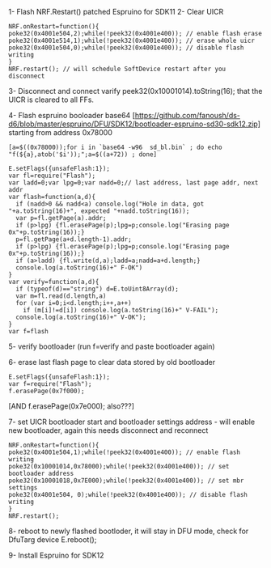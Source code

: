 1- Flash NRF.Restart() patched Espruino for SDK11
2- Clear UICR
```
NRF.onRestart=function(){
poke32(0x4001e504,2);while(!peek32(0x4001e400)); // enable flash erase
poke32(0x4001e514,1);while(!peek32(0x4001e400)); // erase whole uicr
poke32(0x4001e504,0);while(!peek32(0x4001e400)); // disable flash writing
}
NRF.restart(); // will schedule SoftDevice restart after you disconnect
```

3- Disconnect and connect varify peek32(0x10001014).toString(16); that the UICR is cleared to all FFs.


4- Flash espruino booloader base64 [https://github.com/fanoush/ds-d6/blob/master/espruino/DFU/SDK12/bootloader-espruino-sd30-sdk12.zip] starting from address 0x78000
```
[a=$((0x78000));for i in `base64 -w96  sd_bl.bin` ; do echo "f(${a},atob('$i'));";a=$((a+72)) ; done]
```
```
E.setFlags({unsafeFlash:1});
var fl=require("Flash");
var ladd=0;var lpg=0;var nadd=0;// last address, last page addr, next addr
var flash=function(a,d){
  if (nadd>0 && nadd<a) console.log("Hole in data, got "+a.toString(16)+", expected "+nadd.toString(16));
  var p=fl.getPage(a).addr;
  if (p>lpg) {fl.erasePage(p);lpg=p;console.log("Erasing page 0x"+p.toString(16));}
  p=fl.getPage(a+d.length-1).addr;
  if (p>lpg) {fl.erasePage(p);lpg=p;console.log("Erasing page 0x"+p.toString(16));}
  if (a>ladd) {fl.write(d,a);ladd=a;nadd=a+d.length;}
  console.log(a.toString(16)+" F-OK")
}
var verify=function(a,d){
  if (typeof(d)=="string") d=E.toUint8Array(d);
  var m=fl.read(d.length,a)
  for (var i=0;i<d.length;i++,a++)
    if (m[i]!=d[i]) console.log(a.toString(16)+" V-FAIL");
  console.log(a.toString(16)+" V-OK");
}
var f=flash
```

5- verify bootloader (run f=verify and paste bootloader again)

6- erase last flash page to clear data stored by old bootloader
```
E.setFlags({unsafeFlash:1});
var f=require("Flash");
f.erasePage(0x7f000);
```

[AND f.erasePage(0x7e000); also???]

7- set UICR bootloader start and bootloader settings address - will enable new bootloader, again this needs disconnect and reconnect
```
NRF.onRestart=function(){
poke32(0x4001e504,1);while(!peek32(0x4001e400)); // enable flash writing
poke32(0x10001014,0x78000);while(!peek32(0x4001e400)); // set bootloader address 
poke32(0x10001018,0x7E000);while(!peek32(0x4001e400)); // set mbr settings
poke32(0x4001e504, 0);while(!peek32(0x4001e400)); // disable flash writing
}
NRF.restart();
```
8- reboot to newly flashed bootloder, it will stay in DFU mode, check for DfuTarg device
E.reboot();

9- Install Espruino for SDK12
